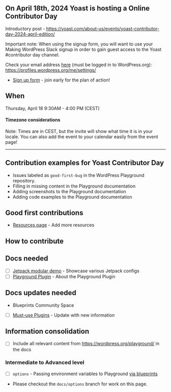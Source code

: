 ## On April 18th, 2024 Yoast is hosting a Online Contributor Day
Introductory post - https://yoast.com/about-us/events/yoast-contributor-day-2024-april-edition/

Important note: When using the signup form, you will want to use your Making WordPress Slack signup in order to gain guest access to the Yoast #contributor day channel.

Check your email address [here](https://make.wordpress.org/chat/#:~:text=Joining%20the%20WordPress%20team%20on%20Slack) (must be logged in to WordPress.org): https://profiles.wordpress.org/me/settings/

- [Sign up form](https://lu.ma/meejhwhl) - join early for the plan of action!

## When
Thursday, April 18
9:30AM - 4:00 PM (CEST)

#### Timezone considerations
Note: Times are in CEST, but the invite will show what time it is in your locale.
You can also add the event to your calendar easily from the event page!

---

## Contribution examples for Yoast Contributor Day
- Issues labeled as `good-first-bug` in the WordPress Playground repository. 
- Filling in missing content in the Playground documentation
- Adding screenshots to the Playground documentation
- Adding code examples to the Playground documentation

## Good first contributions
- [Resources page](./resources.md) - Add more resources

## How to contribute

## Docs needed
- [ ] [Jetpack modular demo](./qr-code-demos/jetpack.md) - Showcase various Jetpack configs
- [ ] [Playground Plugin](./playground-tools/playground-plugin/README.md) - About the Playground Plugin
  
## Docs updates needed
- Blueprints Community Space
 - [ ] [Must-use Plugins](./mu-plugins.md) - Update with new information

## Information consolidation
- [ ] Include all relevant content from https://wordpress.org/playground/ in the docs

### Intermediate to Advanced level
- [ ] `options` - Passing environment variables to Playground [via blueprints](./options.md)
 - Please checkout the `docs/options` branch for work on this page.